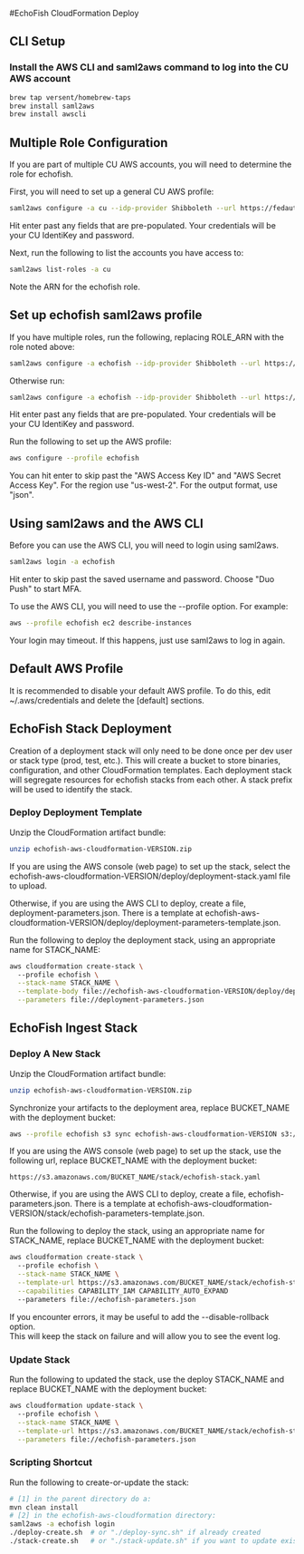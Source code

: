 #EchoFish CloudFormation Deploy

## CLI Setup

### Install the AWS CLI and saml2aws command to log into the CU AWS account
```bash
brew tap versent/homebrew-taps
brew install saml2aws
brew install awscli
```

## Multiple Role Configuration
If you are part of multiple CU AWS accounts, you will need to determine the role for echofish.

First, you will need to set up a general CU AWS profile:
```bash
saml2aws configure -a cu --idp-provider Shibboleth --url https://fedauth.colorado.edu --profile cu
```

Hit enter past any fields that are pre-populated.  Your credentials will be your CU IdentiKey and password.

Next, run the following to list the accounts you have access to:
```bash
saml2aws list-roles -a cu
```

Note the ARN for the echofish role. 

## Set up echofish saml2aws profile
If you have multiple roles, run the following, replacing ROLE_ARN with the role noted above:
```bash
saml2aws configure -a echofish --idp-provider Shibboleth --url https://fedauth.colorado.edu --profile echofish --role ROLE_ARN
```
Otherwise run:
```bash
saml2aws configure -a echofish --idp-provider Shibboleth --url https://fedauth.colorado.edu --profile echofish --region us-west-2
```
Hit enter past any fields that are pre-populated.  Your credentials will be your CU IdentiKey and password.

Run the following to set up the AWS profile:
```bash
aws configure --profile echofish
```

You can hit enter to skip past the "AWS Access Key ID" and "AWS Secret Access Key".
For the region use "us-west-2".  For the output format, use "json".

## Using saml2aws and the AWS CLI

Before you can use the AWS CLI, you will need to login using saml2aws.
```bash
saml2aws login -a echofish
```
Hit enter to skip past the saved username and password.  Choose "Duo Push" to start MFA.

To use the AWS CLI, you will need to use the --profile option.  For example:
```bash
aws --profile echofish ec2 describe-instances
```

Your login may timeout.  If this happens, just use saml2aws to log in again.

## Default AWS Profile

It is recommended to disable your default AWS profile.  To do this, edit ~/.aws/credentials and 
delete the [default] sections.


## EchoFish Stack Deployment
Creation of a deployment stack will only need to be done once per dev user or stack type (prod, test, etc.).
This will create a bucket to store binaries, configuration, and other CloudFormation templates.
Each deployment stack will segregate resources for echofish stacks from each other.  A stack prefix
will be used to identify the stack.

### Deploy Deployment Template

Unzip the CloudFormation artifact bundle:
```bash
unzip echofish-aws-cloudformation-VERSION.zip
``` 

If you are using the AWS console (web page) to set up the stack, select the 
echofish-aws-cloudformation-VERSION/deploy/deployment-stack.yaml file to upload.

Otherwise, if you are using the AWS CLI to deploy, create a file, deployment-parameters.json.  There is a
template at echofish-aws-cloudformation-VERSION/deploy/deployment-parameters-template.json.  

Run the following to deploy the deployment stack, using an appropriate name for STACK_NAME:
```bash
aws cloudformation create-stack \ 
  --profile echofish \
  --stack-name STACK_NAME \
  --template-body file://echofish-aws-cloudformation-VERSION/deploy/deployment-stack.yaml \
  --parameters file://deployment-parameters.json
```


## EchoFish Ingest Stack

### Deploy A New Stack

Unzip the CloudFormation artifact bundle:
```bash
unzip echofish-aws-cloudformation-VERSION.zip
``` 

Synchronize your artifacts to the deployment area, replace BUCKET_NAME with the deployment bucket:
```bash
aws --profile echofish s3 sync echofish-aws-cloudformation-VERSION s3://BUCKET_NAME/
```

If you are using the AWS console (web page) to set up the stack, use the following url, replace BUCKET_NAME with the deployment bucket:
```
https://s3.amazonaws.com/BUCKET_NAME/stack/echofish-stack.yaml
```

Otherwise, if you are using the AWS CLI to deploy, create a file, echofish-parameters.json.  There is a
template at echofish-aws-cloudformation-VERSION/stack/echofish-parameters-template.json. 

Run the following to deploy the stack, using an appropriate name for STACK_NAME, replace BUCKET_NAME with the deployment bucket:
```bash
aws cloudformation create-stack \ 
  --profile echofish \
  --stack-name STACK_NAME \
  --template-url https://s3.amazonaws.com/BUCKET_NAME/stack/echofish-stack.yaml \
  --capabilities CAPABILITY_IAM CAPABILITY_AUTO_EXPAND
  --parameters file://echofish-parameters.json
```

If you encounter errors, it may be useful to add the --disable-rollback option.  
This will keep the stack on failure and will allow you to see the event log.

### Update Stack
Run the following to updated the stack, use the deploy STACK_NAME and replace BUCKET_NAME with the deployment bucket:
```bash
aws cloudformation update-stack \ 
  --profile echofish \
  --stack-name STACK_NAME \
  --template-url https://s3.amazonaws.com/BUCKET_NAME/stack/echofish-stack.yaml\
  --parameters file://echofish-parameters.json
```

### Scripting Shortcut
Run the following to create-or-update the stack:
```bash
# [1] in the parent directory do a:
mvn clean install
# [2] in the echofish-aws-cloudformation directory:
saml2aws -a echofish login
./deploy-create.sh  # or "./deploy-sync.sh" if already created
./stack-create.sh   # or "./stack-update.sh" if you want to update existing stack
```

